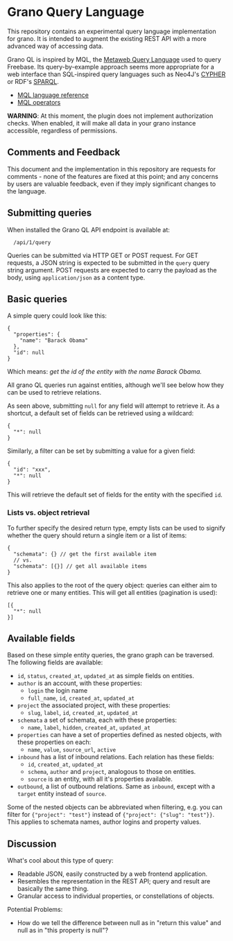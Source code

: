 # Grano Query Language

This repository contains an experimental query language implementation for grano. It is
intended to augment the existing REST API with a more advanced way of accessing data.

Grano QL is inspired by MQL, the [Metaweb Query Language](http://wiki.freebase.com/wiki/MQL)
used to query Freebase. Its query-by-example approach seems more appropriate for a web
interface than SQL-inspired query languages such as Neo4J's [CYPHER](http://docs.neo4j.org/chunked/stable/cypher-query-lang.html)
or RDF's [SPARQL](http://www.w3.org/TR/rdf-sparql-query/).

* [MQL language reference](http://mql.freebaseapps.com/ch03.html)
* [MQL operators](http://wiki.freebase.com/wiki/MQL_operators)

**WARNING**: At this moment, the plugin does not implement authorization
checks. When enabled, it will make all data in your grano instance
accessible, regardless of permissions.


## Comments and Feedback

This document and the implementation in this repository are requests for
comments - none of the features are fixed at this point; and any
concerns by users are valuable feedback, even if they imply significant
changes to the language. 


## Submitting queries

When installed the Grano QL API endpoint is available at:

	  /api/1/query

Queries can be submitted via HTTP GET or POST request. For GET requests, a JSON string is expected to be submitted in the ``query`` query string argument. POST requests are expected to carry the payload as the body, using ``application/json`` as a content type.


## Basic queries

A simple query could look like this:

    {
      "properties": {
        "name": "Barack Obama"
      },
      "id": null
    }

Which means: *get the id of the entity with the name Barack Obama.* 

All grano QL queries run against entities, although we'll see below how
they can be used to retrieve relations.

As seen above, submitting ``null`` for any field will attempt to retrieve
it. As a shortcut, a default set of fields can be retrieved using a
wildcard:

    {
      "*": null
    }

Similarly, a filter can be set by submitting a value for a given field:

    {
      "id": "xxx",
      "*": null
    }

This will retrieve the default set of fields for the entity with the
specified ``id``.


### Lists vs. object retrieval

To further specify the desired return type, empty lists can be used to signify
whether the query should return a single item or a list of items:

    {
      "schemata": {} // get the first available item
      // vs.
      "schemata": [{}] // get all available items
    }

This also applies to the root of the query object: queries can either
aim to retrieve one or many entities. This will get all entities
(pagination is used):

    [{
      "*": null
    }]


## Available fields

Based on these simple entity queries, the grano graph can be traversed.
The following fields are available:

* ``id``, ``status``, ``created_at``, ``updated_at`` as simple fields on
  entities.
* ``author`` is an account, with these properties:
  * ``login`` the login name
  * ``full_name``, ``id``, ``created_at``, ``updated_at``
* ``project`` the associated project, with these properties:
  * ``slug``, ``label``, ``id``, ``created_at``, ``updated_at``
* ``schemata`` a set of schemata, each with these properties:
  * ``name``, ``label``, ``hidden``, ``created_at``, ``updated_at``
* ``properties`` can have a set of properties defined as nested objects,
  with these properties on each:
  * ``name``, ``value``, ``source_url``, ``active``
* ``inbound`` has a list of inbound relations. Each relation has these
  fields: 
  * ``id``, ``created_at``, ``updated_at``
  * ``schema``, ``author`` and ``project``, analogous to those on entities.
  * ``source`` is an entity, with all it's properties available.
* ``outbound``, a list of outbound relations. Same as ``inbound``,
  except with a ``target`` entity instead of ``source``.

Some of the nested objects can be abbreviated when filtering, e.g. you
can filter for ``{"project": "test"}`` instead of ``{"project": {"slug":
"test"}}``. This applies to schemata names, author logins and property
values.

## Discussion

What's cool about this type of query:

* Readable JSON, easily constructed by a web frontend application. 
* Resembles the representation in the REST API; query and result are basically the same thing.
* Granular access to individual properties, or constellations of objects.

Potential Problems:

* How do we tell the difference between null as in "return this value" and null as in "this property is null"?


